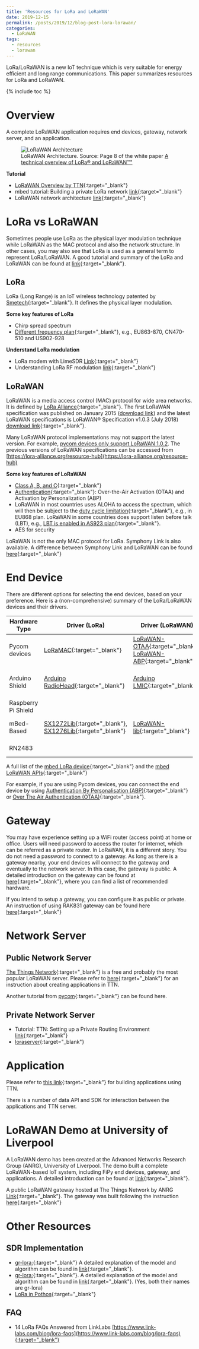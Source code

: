 ```yaml
---
title: 'Resources for LoRa and LoRaWAN'
date: 2019-12-15
permalink: /posts/2019/12/blog-post-lora-lorawan/
categories:
  - LoRaWAN
tags:
  - resources
  - lorawan
---
```


LoRa/LoRaWAN is a new IoT technique which is very suitable for energy efficient and long range communications. This paper summarizes resources for LoRa and LoRaWAN.

{% include toc %}

# Overview
A complete LoRaWAN application requires end devices, gateway, network server, and an application.
<figure>
  <img src="{{site.url}}/images/lorawan/lorawan_architecture.png" alt="LoRaWAN Architecture"/>
  <figcaption>LoRaWAN Architecture. Source: Page 8 of the white paper  <a href="https://lora-alliance.org/sites/default/files/2018-04/what-is-lorawan.pdf" title="A technical overview of LoRa® and LoRaWAN™">A technical overview of LoRa® and LoRaWAN™"</a> </figcaption>
</figure>


**Tutorial**
* [LoRaWAN Overview by TTN](https://www.thethingsnetwork.org/docs/lorawan/){:target="_blank"}
* mbed tutorial: Building a private LoRa network [link](https://os.mbed.com/docs/mbed-os/v5.12/tutorials/LoRa-tutorial.html){:target="_blank"}
* LoRaWAN network architecture [link](https://os.mbed.com/docs/mbed-os/v5.12/reference/lora-tech.html){:target="_blank"}

# LoRa vs LoRaWAN
Sometimes people use LoRa as the physical layer modulation technique while LoRaWAN as the MAC protocol and also the network structure. In other cases, you may also see that LoRa is used as a general term to represent LoRa/LoRaWAN. 
A good tutorial and summary of the LoRa and LoRaWAN can be found at [link](https://medium.com/coinmonks/lpwan-lora-lorawan-and-the-internet-of-things-aed7d5975d5d){:target="_blank"}.


## LoRa
LoRa (Long Range) is an IoT wireless technology patented by [Smetech](https://www.semtech.com/lora){:target="_blank"}. It defines the physical layer modulation. 

**Some key features of LoRa**

* Chirp spread spectrum
* [Different frequency plan](https://www.thethingsnetwork.org/docs/lorawan/frequency-plans.html){:target="_blank"}, e.g., EU863-870, CN470-510 and US902-928

**Understand LoRa modulation**

* LoRa modem with LimeSDR [Link](https://myriadrf.org/news/lora-modem-limesdr/){:target="_blank"}
* Understanding LoRa RF modulation [link](https://revspace.nl/DecodingLora){:target="_blank"}

## LoRaWAN
LoRaWAN is a media access control (MAC) protocol for wide area networks. It is defined by [LoRa Alliance](https://lora-alliance.org/){:target="_blank"}.
The first LoRaWAN specification was published on January 2015 ([download link](https://lora-alliance.org/sites/default/files/2018-05/2015_-_lorawan_specification_1r0_611_1.pdf)) and the latest LoRaWAN specifications is LoRaWAN® Specification v1.0.3 (July 2018) [download link](https://lora-alliance.org/lorawan-for-developers){:target="_blank"}.

Many LoRaWAN protocol implementations may not support the latest version. For example, [pycom devices only support LoRaWAN 1.0.2](https://docs.pycom.io/firmwareapi/pycom/network/lora.html). The previous versions of LoRaWAN specifications  can be accessed from [https://lora-alliance.org/resource-hub](https://lora-alliance.org/resource-hub)

**Some key features of LoRaWAN**

* [Class A, B, and C](https://www.thethingsnetwork.org/docs/lorawan/classes.html){:target="_blank"}
* [Authentication](https://www.thethingsnetwork.org/docs/lorawan/addressing.html){:target="_blank"}: Over-the-Air Activation (OTAA) and Activation by Personalization (ABP)
* LoRaWAN in most countries uses ALOHA to access the spectrum, which will then be subject to the [duty cycle limitation](https://www.thethingsnetwork.org/docs/lorawan/duty-cycle.html){:target="_blank"}, e.g., in EU868 plan. LoRaWAN in some countries does support listen before talk (LBT), e.g., [LBT is enabled in AS923 plan](https://www.multitech.net/developer/software/lora/listen-before-talk/){:target="_blank"}.
* AES for security

LoRaWAN is not the only MAC protocol for LoRa. Symphony Link is also available. A difference between Symphony Link and LoRaWAN can be found [here](https://www.link-labs.com/whitepaper-symphony-link-vs-lorawan?hsCtaTracking=e10ced9e-aeca-4846-938a-7332bcf2e515%7C016f5d73-fc31-4196-835a-1f573372d5bb){:target="_blank"}

# End Device
There are different options for selecting the end devices, based on your preference. Here is a (non-comprehensive) summary of the LoRa/LoRaWAN devices and their drivers.

| Hardware Type       | Driver (LoRa)                                                                                                                                                                               | Driver (LoRaWAN)                                                                     | Language    | Supported Devices                                                                                                                                                                            |
|---------------------|---------------------------------------------------------------------------------------------------------------------------------------------------------------------------------------------|--------------------------------------------------------------------------------------|-------------|----------------------------------------------------------------------------------------------------------------------------------------------------------------------------------------------|
| Pycom devices       | [LoRaMAC](https://docs.pycom.io/tutorials/lora/lora-mac/){:target="_blank"}                                                                                                                 | [LoRaWAN-OTAA](https://docs.pycom.io/tutorials/lora/lorawan-otaa/){:target="_blank"}, [LoRaWAN-ABP](https://docs.pycom.io/tutorials/lora/lorawan-abp/){:target="_blank"} | Micropython | [FiPy](https://pycom.io/product/fipy/){:target="_blank"}, [LoPy](https://pycom.io/product/lopy4/){:target="_blank"}                                                                          |
| Arduino Shield      | [Arduino RadioHead](https://www.airspayce.com/mikem/arduino/RadioHead/classRH__RF95.html){:target="_blank"}                                                                                 | [Arduino LMIC](https://github.com/matthijskooijman/arduino-lmic){:target="_blank"}   | Arduino C   | [Arduino LoRa GPS Sheild](https://wiki.dragino.com/index.php?title=Lora/GPS_Shield){:target="_blank"}, [Seeeduino LoRaWAN](http://wiki.seeedstudio.com/Seeeduino_LoRAWAN/){:target="_blank"} |
| Raspberry Pi Shield |                                                                                                                                                                                             |                                                                                      | C           | [LoRa GPS HAT for Raspberry Pi](https://www.dragino.com/products/lora/item/106-lora-gps-hat.html){:target="_blank"}                                                                          |
| mBed-Based          | [SX1272Lib](https://os.mbed.com/teams/Semtech/code/SX1272Lib/file/b988b60083a1/sx1272/){:target="_blank"}, [SX1276Lib](https://os.mbed.com/teams/Semtech/code/SX1276Lib/){:target="_blank"} | [LoRaWAN-lib](https://os.mbed.com/teams/Semtech/code/LoRaWAN-lib/){:target="_blank"} | C           | [SX1272MB2xAS ](https://os.mbed.com/components/SX1272MB2xAS/){:target="_blank"}, [SX1276MB1xAS](https://os.mbed.com/components/SX1276MB1xAS/){:target="_blank"}                              |
| RN2483              |                                                                                                                                                                                             |                                                                                      |             | [Microchip RN2483](https://www.microchip.com/wwwproducts/en/RN2483){:target="_blank"}                                                                                                        |

A full list of the [mbed LoRa device](https://os.mbed.com/cookbook/LoRa){:target="_blank"} and the [mbed LoRaWAN APIs](https://os.mbed.com/docs/mbed-os/v5.12/apis/lorawan.html){:target="_blank"}

For example, if you are using Pycom devices, you can connect the end device by using [Authentication By Personalisation (ABP)](https://docs.pycom.io/tutorials/lora/lorawan-abp/){:target="_blank"} or [Over The Air Authentication (OTAA)](https://docs.pycom.io/tutorials/lora/lorawan-otaa/){:target="_blank"}. 

# Gateway
You may have experience setting up a WiFi router (access point) at home or office. Users will need password to access the router for internet, which can be referred as a private router. In LoRaWAN, it is a different story. You do not need a password to connect to a gateway. As long as there is a gateway nearby, your end devices will connect to the gateway and eventually to the network server. In this case, the gateway is public. A detailed introduction on the gateway can be found at [here](https://www.thethingsnetwork.org/docs/gateways/){:target="_blank"}, where you can find a list of recommended hardware.

If you intend to setup a gateway, you can configure it as public or private. An instruction of using RAK831 gateway can be found here [here](https://www.thethingsnetwork.org/labs/story/rak831-lora-gateway-from-package-to-online){:target="_blank"}

# Network Server
## Public Network Server	
[The Things Network](https://www.thethingsnetwork.org/){:target="_blank"}  is a free and probably the most popular LoRaWAN server. Please refer to [here](https://www.thethingsnetwork.org/docs/applications/){:target="_blank"} for an instruction about creating applications in TTN.

Another tutorial from [pycom](https://docs.pycom.io/gettingstarted/registration/lora/ttn/){:target="_blank"} can be found here.

## Private Network Server	
* Tutorial: TTN: Setting up a Private Routing Environment [link](https://www.thethingsnetwork.org/article/setting-up-a-private-routing-environment){:target="_blank"}
* [loraserver](https://www.loraserver.io/){:target="_blank"}
	
# Application
Please refer to [this link](https://www.thethingsnetwork.org/docs/applications/){:target="_blank"} for building applications using TTN.

There is a number of data API and SDK for interaction between the applications and TTN server. 


# LoRaWAN Demo at University of Liverpool
A LoRaWAN demo has been created at the Advanced Networks Research Group (ANRG), University of Liverpool. The demo built a complete LoRaWAN-based IoT system, including FiPy end devices, gateway, and applications.
A detailed introduction can be found at [link](https://junqing-zhang.github.io/posts/2019/04/blog-post-lorawan-fipy-demo/){:target="_blank"}. 

A public LoRaWAN gateway hosted at The Things Network by ANRG [Link](https://www.thethingsnetwork.org/u/anrg){:target="_blank"}. The gateway was built following the instruction [here](https://www.thethingsnetwork.org/labs/story/rak831-lora-gateway-from-package-to-online){:target="_blank"}

# Other Resources
## SDR Implementation
* [gr-lora:](https://github.com/rpp0/gr-lora){:target="_blank"} A detailed explanation of the model and algorithm can be found in [link](https://robyns.me/docs/robyns2018lora.pdf){:target="_blank"}.
* [gr-lora:](https://github.com/BastilleResearch/gr-lora){:target="_blank"}. A detailed explanation of the model and algorithm can be found in [link](https://pubs.gnuradio.org/index.php/grcon/article/view/8){:target="_blank"}. (Yes, both their names are gr-lora)
* [LoRa in Pothos](https://myriadrf.org/news/lora-modem-limesdr/){:target="_blank"}

## FAQ
* 14 LoRa FAQs Answered from LinkLabs [https://www.link-labs.com/blog/lora-faqs](https://www.link-labs.com/blog/lora-faqs){:target="_blank"}


